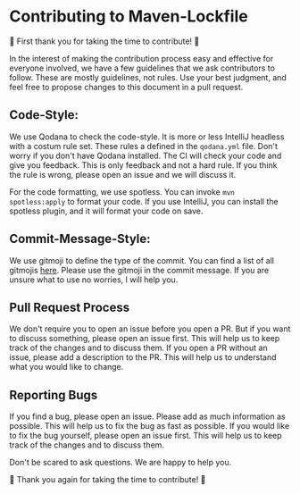 # Contributing to Maven-Lockfile

🎉 First thank you for taking the time to contribute! 🎉

In the interest of making the contribution process easy and effective for everyone involved, we have a few guidelines that we ask contributors to follow. These are mostly guidelines, not rules. Use your best judgment, and feel free to propose changes to this document in a pull request.


## Code-Style:

We use Qodana to check the code-style. It is more or less IntelliJ headless with a costum rule set. These rules a defined in the `qodana.yml` file. Don't worry if you don't have Qodana installed. The CI will check your code and give you feedback. This is only feedback and not a hard rule. If you think the rule is wrong, please open an issue and we will discuss it.

For the code formatting, we use spotless. You can invoke `mvn spotless:apply` to format your code. If you use IntelliJ, you can install the spotless plugin, and it will format your code on save.


## Commit-Message-Style:

We use gitmoji to define the type of the commit. You can find a list of all gitmojis [here](https://gitmoji.dev/). Please use the gitmoji in the commit message. If you are unsure what to use no worries, I will help you.

## Pull Request Process

We don't require you to open an issue before you open a PR. But if you want to discuss something, please open an issue first. This will help us to keep track of the changes and to discuss them. If you open a PR without an issue, please add a description to the PR. This will help us to understand what you would like to change.

## Reporting Bugs

If you find a bug, please open an issue. Please add as much information as possible. This will help us to fix the bug as fast as possible. If you would like to fix the bug yourself, please open an issue first. This will help us to keep track of the changes and to discuss them.


Don't be scared to ask questions. We are happy to help you.

🎉 Thank you again for taking the time to contribute! 🎉
